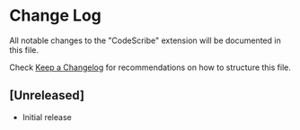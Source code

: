 # Change Log

All notable changes to the "CodeScribe" extension will be documented in this file.

Check [Keep a Changelog](http://keepachangelog.com/) for recommendations on how to structure this file.

## [Unreleased]

- Initial release